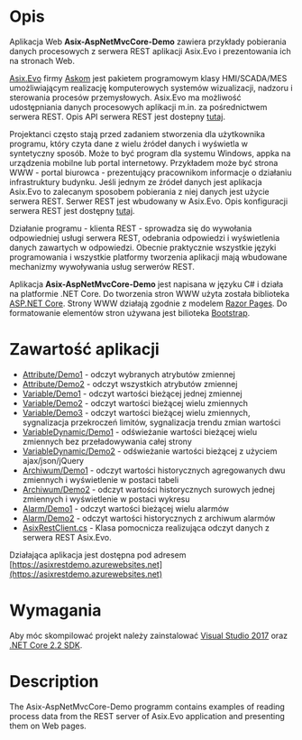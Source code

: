 ﻿# Opis
Aplikacja Web **Asix-AspNetMvcCore-Demo** zawiera przykłady pobierania danych procesowych z serwera REST aplikacji Asix.Evo i prezentowania ich na stronach Web. 

[Asix.Evo](https://www.asix.com.pl) firmy [Askom](https://www.askom.pl) jest pakietem programowym klasy HMI/SCADA/MES umożliwiającym realizację komputerowych systemów wizualizacji, nadzoru i sterowania procesów przemysłowych. Asix.Evo ma możliwość udostępniania danych procesowych aplikacji m.in. za pośrednictwem serwera REST. Opis API serwera REST jest dostepny [tutaj](https://www.askom.pl/WebHelp/Asix_Evo_9/AsixConnect_HTML5/index.htm#t=Serwer_REST_pakietu_Asix_Evo%2Fwstep.htm).

Projektanci często stają przed zadaniem stworzenia dla użytkownika programu, który czyta dane z wielu źródeł danych i wyświetla w syntetyczny sposób. Może to być program dla systemu Windows, appka na urządzenia mobilne lub portal internetowy. Przykładem może być strona WWW - portal biurowca - prezentujący pracownikom informacje o działaniu infrastruktury budynku. Jeśli jednym ze źródeł danych jest aplikacja Asix.Evo to zalecanym sposobem pobierania z niej danych jest użycie serwera REST. Serwer REST jest wbudowany w Asix.Evo. Opis konfiguracji serwera REST jest dostępny [tutaj](https://www.askom.pl/WebHelp/Asix_Evo_9/AsixConnect_HTML5/index.htm#t=Serwer_REST_pakietu_Asix_Evo%2FUruchomienie_i_konfiguracja.htm).

Działanie programu - klienta REST - sprowadza się do wywołania odpowiedniej usługi serwera REST, odebrania odpowiedzi i wyświetlenia  danych zawartych w odpowiedzi. Obecnie praktycznie wszystkie języki programowania i wszystkie platformy tworzenia aplikacji mają wbudowane mechanizmy wywoływania usług serwerów REST. 

Aplikacja **Asix-AspNetMvcCore-Demo** jest napisana w języku C# i działa na platformie .NET Core. Do tworzenia stron WWW użyta została biblioteka [ASP.NET Core](https://docs.microsoft.com/en-us/aspnet/core/?view=aspnetcore-2.2). Strony WWW działają zgodnie z modelem [Razor Pages](https://docs.microsoft.com/en-us/aspnet/core/razor-pages/?view=aspnetcore-2.2&tabs=visual-studio). Do formatowanie elementów stron używana jest bilioteka [Bootstrap](https://getbootstrap.com/).

# Zawartość aplikacji
 * [Attribute/Demo1](https://github.com/Jarek300/Asix-AspNetMvcCore-Demo/tree/master/WebApplication/Pages/Attribute) - odczyt wybranych atrybutów zmiennej
 * [Attribute/Demo2](https://github.com/Jarek300/Asix-AspNetMvcCore-Demo/tree/master/WebApplication/Pages/Attribute) - odczyt wszystkich atrybutów  zmiennej
 * [Variable/Demo1](https://github.com/Jarek300/Asix-AspNetMvcCore-Demo/tree/master/WebApplication/Pages/Variable) - odczyt wartości bieżącej jednej zmiennej
 * [Variable/Demo2](https://github.com/Jarek300/Asix-AspNetMvcCore-Demo/tree/master/WebApplication/Pages/Variable) - odczyt wartości bieżącej wielu zmiennych
 * [Variable/Demo3](https://github.com/Jarek300/Asix-AspNetMvcCore-Demo/tree/master/WebApplication/Pages/Variable) - odczyt wartości bieżącej wielu zmiennych, sygnalizacja przekroczeń limitów, sygnalizacja trendu zmian wartości
 * [VariableDynamic/Demo1](https://github.com/Jarek300/Asix-AspNetMvcCore-Demo/tree/master/WebApplication/Pages/VariableDynamic) - odświeżanie wartości bieżącej wielu zmiennych bez przeładowywania całej strony
 * [VariableDynamic/Demo2](https://github.com/Jarek300/Asix-AspNetMvcCore-Demo/tree/master/WebApplication/Pages/VariableDynamic) - odświeżanie wartości bieżącej z użyciem ajax/json/jQuery
 * [Archiwum/Demo1](https://github.com/Jarek300/Asix-AspNetMvcCore-Demo/tree/master/WebApplication/Pages/Archive) - odczyt wartości historycznych agregowanych dwu zmiennych i wyświetlenie w postaci tabeli
 * [Archiwum/Demo2](https://github.com/Jarek300/Asix-AspNetMvcCore-Demo/tree/master/WebApplication/Pages/Archive) - odczyt wartości historycznych surowych jednej zmiennych i wyświetlenie w postaci wykresu
 * [Alarm/Demo1](https://github.com/Jarek300/Asix-AspNetMvcCore-Demo/tree/master/WebApplication/Pages/Alarm) - odczyt wartości bieżącej wielu alarmów
 * [Alarm/Demo2](https://github.com/Jarek300/Asix-AspNetMvcCore-Demo/tree/master/WebApplication/Pages/Alarm) - odczyt wartości historycznych z archiwum alarmów
 * [AsixRestClient.cs](https://github.com/Jarek300/Asix-AspNetMvcCore-Demo/blob/master/WebApplication/AsixRestClient.cs) - Klasa pomocnicza realizująca odczyt danych z serwera REST Asix.Evo.

Działająca aplikacja jest dostępna pod adresem [https://asixrestdemo.azurewebsites.net](https://asixrestdemo.azurewebsites.net)

# Wymagania
Aby móc skompilować projekt należy zainstalować [Visual Studio 2017](https://visualstudio.microsoft.com/pl/downloads) oraz [.NET Core 2.2 SDK](https://dotnet.microsoft.com/download).

# Description
The Asix-AspNetMvcCore-Demo programm contains examples of reading process data from the REST server of Asix.Evo application and presenting them on Web pages.
